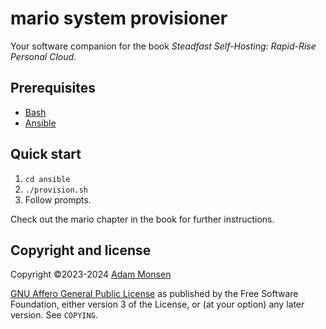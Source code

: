 # mario system provisioner

Your software companion for the book _Steadfast Self-Hosting: Rapid-Rise Personal Cloud_.

## Prerequisites

* [Bash](https://www.gnu.org/software/bash/)
* [Ansible](https://www.ansible.com/)

## Quick start

1. `cd ansible`
1. `./provision.sh`
1. Follow prompts.

Check out the mario chapter in the book for further instructions.

## Copyright and license

Copyright ©2023-2024 [Adam Monsen](https://adammonsen.com)

[GNU Affero General Public License](https://www.gnu.org/licenses/agpl-3.0.html) as published by the Free Software Foundation, either version 3 of the License, or (at your option) any later version. See `COPYING`.
